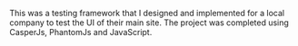 This was a testing framework that I designed and implemented for a local company to test the UI of their main site. 
The project was completed using CasperJs, PhantomJs and JavaScript.
